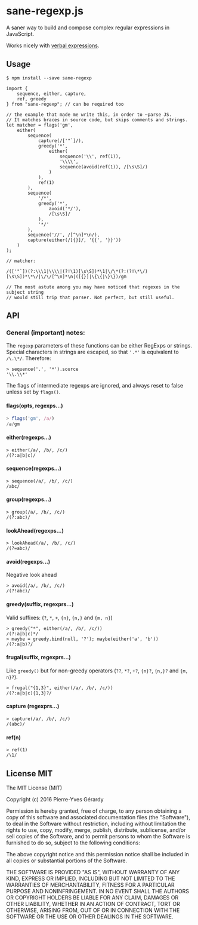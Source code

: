 # sane-regexp.js

A saner way to build and compose complex regular expressions in JavaScript. 

Works nicely with [verbal expressions](https://github.com/VerbalExpressions/JSVerbalExpressions).

## Usage

```Shell
$ npm install --save sane-regexp
```

```JS
import {
    sequence, either, capture,
    ref, greedy
} from "sane-regexp"; // can be required too

// the example that made me write this, in order to ~parse JS.
// It matches braces in source code, but skips comments and strings.
let matcher = flags('gm',
    either(
        sequence(
            capture(/['"`]/),
            greedy('*',
                either(
                    sequence('\\', ref(1)),
                    '\\\\',
                    sequence(avoid(ref(1)), /[\s\S]/)
                )
            ),
            ref(1)
        ),
        sequence(
            '/*',
            greedy('*',
                avoid('*/'),
                /[\s\S]/
            ),
            '*/'
        ),
        sequence('//', /[^\n]*\n/),
        capture(either(/[{}]/, '{{', '}}'))
    )
);

// matcher:

/(['"`])(?:\\\1|\\\\|(?!\1)[\s\S])*\1|\/\*(?:(?!\*\/)[\s\S])*\*\/|\/\/[^\n]*\n|([{}]|\{\{|\}\})/gm

// The most astute among you may have noticed that regexes in the subject string
// would still trip that parser. Not perfect, but still useful.
```

## API

### General (important) notes:

The `regexp` parameters of these functions can be either RegExps or strings.
Special characters in strings are escaped, so that `'.*'` is equivalent to `/\.\*/`.
Therefore:

```JS
> sequence('.', '*').source
'\\.\\*'
```

The flags of intermediate regexps are ignored, and always reset to false unless set by `flags()`.

#### flags(opts, regexps...)

```JavaScript
> flags('gm', /a/)
/a/gm
```

#### either(regexps...) 

```JS
> either(/a/, /b/, /c/)
/(?:a|b|c)/
```

#### sequence(regexps...) 

```JS
> sequence(/a/, /b/, /c/)
/abc/
```

#### group(regexps...)

```JS
> group(/a/, /b/, /c/)
/(?:abc)/
```

#### lookAhead(regexps...) 

```JS
> lookAhead(/a/, /b/, /c/)
/(?=abc)/
```

#### avoid(regexps...) 

Negative look ahead

```JS
> avoid(/a/, /b/, /c/)
/(?!abc)/
```

#### greedy(suffix, regexprs...) 

Valid suffixes: (`?`, `*`, `+`, `{n}`, `{n,}` and `{m, n}`)

```JS
> greedy("*", either(/a/, /b/, /c/))
/(?:a|b|c)*/
> maybe = greedy.bind(null, '?'); maybe(either('a', 'b'))
/(?:a|b)?/
```

#### frugal(suffix, regexprs...) 

Like `greedy()` but for non-greedy operators (`??`, `*?`, `+?`, `{n}?`, `{n,}?` and `{m, n}?`).

```JS
> frugal("{1,3}", either(/a/, /b/, /c/))
/(?:a|b|c){1,3}?/
```

#### capture (regexprs...)

```JS
> capture(/a/, /b/, /c/)
/(abc)/
```

#### ref(n) 

```JS
> ref(1)
/\1/
```

## License MIT

The MIT License (MIT)

Copyright (c) 2016 Pierre-Yves Gérardy

Permission is hereby granted, free of charge, to any person obtaining a copy
of this software and associated documentation files (the "Software"), to deal
in the Software without restriction, including without limitation the rights
to use, copy, modify, merge, publish, distribute, sublicense, and/or sell
copies of the Software, and to permit persons to whom the Software is
furnished to do so, subject to the following conditions:

The above copyright notice and this permission notice shall be included in
all copies or substantial portions of the Software.

THE SOFTWARE IS PROVIDED "AS IS", WITHOUT WARRANTY OF ANY KIND, EXPRESS OR
IMPLIED, INCLUDING BUT NOT LIMITED TO THE WARRANTIES OF MERCHANTABILITY,
FITNESS FOR A PARTICULAR PURPOSE AND NONINFRINGEMENT. IN NO EVENT SHALL THE
AUTHORS OR COPYRIGHT HOLDERS BE LIABLE FOR ANY CLAIM, DAMAGES OR OTHER
LIABILITY, WHETHER IN AN ACTION OF CONTRACT, TORT OR OTHERWISE, ARISING FROM,
OUT OF OR IN CONNECTION WITH THE SOFTWARE OR THE USE OR OTHER DEALINGS IN
THE SOFTWARE.

